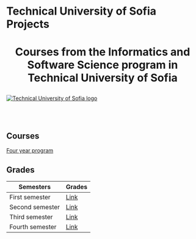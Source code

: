 # Technical University of Sofia Projects
# <p align="center">Courses from the Informatics and Software Science program in Technical University of Sofia<p>

<a href="https://tu-sofia.bg/" rel="Courses">  ![Technical University of Sofia logo][logo] <a/>

[logo]: https://tu-sofia.bg/img/TU_Logo_Mery.png "Logo Title"

<br/>
<br/>
<h2>Courses</h2>

<a href="https://tu-sofia.bg/uplan/%D0%A4%D0%9F%D0%9C%D0%98/%D0%91%D0%B0%D0%BA%D0%B0%D0%BB%D0%B0%D0%B2%D1%8A%D1%80/%D0%98%D0%BD%D1%84%D0%BE%D1%80%D0%BC%D0%B0%D1%82%D0%B8%D0%BA%D0%B0%20%D0%B8%20%D1%81%D0%BE%D1%84%D1%82%D1%83%D0%B5%D1%80%D0%BD%D0%B8%20%D0%BD%D0%B0%D1%83%D0%BA%D0%B8,%20%D0%B1%D0%B0%D0%BA%D0%B0%D0%BB%D0%B0%D0%B2%D1%80%D0%B8.pdf" > Four year program </a> 
<h2> Grades </h2>

|**Semesters**|**Grades**| 
|---|---|
|First semester   | <a href="https://i.postimg.cc/Tw6f8X9h/first-Semester.png"> Link</a> |
|Second semester   | <a href="https://i.postimg.cc/7Y0vkR52/second-Semester.png"> Link</a> |
|Third semester   | <a href="https://i.postimg.cc/VN50yKW8/third-Semester.jpg"> Link</a> |
|Fourth semester   | <a href="https://i.postimg.cc/wMkjRNQ2/fourth-Semester.jpg"> Link</a> |
